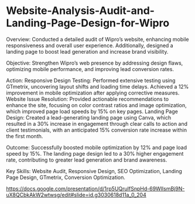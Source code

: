 # Website-Analysis-Audit-and-Landing-Page-Design-for-Wipro

Overview: Conducted a detailed audit of Wipro’s website, enhancing mobile responsiveness and overall user experience. Additionally, designed a landing page to boost lead generation and increase brand visibility.

Objective: Strengthen Wipro’s web presence by addressing design flaws, optimizing mobile performance, and improving lead conversion rates.

Action:
Responsive Design Testing: Performed extensive testing using GTmetrix, uncovering layout shifts and loading time delays. Achieved a 12% improvement in mobile optimization after applying corrective measures.
Website Issue Resolution: Provided actionable recommendations to enhance the site, focusing on color contrast ratios and image optimization, which improved page load speeds by 15% on key pages.
Landing Page Design: Created a lead-generating landing page using Canva, which resulted in a 30% increase in engagement through clear calls to action and client testimonials, with an anticipated 15% conversion rate increase within the first month.

Outcome: Successfully boosted mobile optimization by 12% and page load speed by 15%. The landing page design led to a 30% higher engagement rate, contributing to greater lead generation and brand awareness.

Key Skills: Website Audit, Responsive Design, SEO Optimization, Landing Page Design, GTmetrix, Conversion Optimization.

https://docs.google.com/presentation/d/1rp5UQruIfSnpHd-69WlIsmBj9N-uX8QCbkAkW2wtwsg/edit#slide=id.g3030618d11a_0_204
